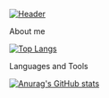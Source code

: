 [![Header](https://github.com/mikl14/mikl14/blob/main/assets/gif2.gif)](http://gachi.bounceme.net/Spec/metaMuseum/radio.html)

About me

[![Top Langs](https://github-readme-stats.vercel.app/api/top-langs/?username=mikl14&layout=donut-vertical&theme=radical)](https://github.com/anuraghazra/github-readme-stats)

Languages and Tools

[![Anurag's GitHub stats](https://github-readme-stats.vercel.app/api?username=mikl14&show_icons=true&theme=radical)](https://github.com/anuraghazra/github-readme-stats)


